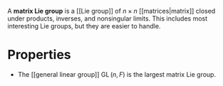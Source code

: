 A **matrix Lie group** is a [[Lie group]] of $n \times n$ [[matrices|matrix]] closed under products, inverses, and nonsingular limits. This includes most interesting Lie groups, but they are easier to handle.


# Properties


* The [[general linear group]] $\operatorname{GL}(n, F)$ is the largest matrix Lie group.
